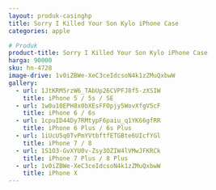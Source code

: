 ```yaml
---
layout: produk-casinghp
title: Sorry I Killed Your Son Kylo iPhone Case
categories: apple

# Produk
product-title: Sorry I Killed Your Son Kylo iPhone Case
harga: 90000
sku: hn-4728
image-drive: 1v0iZBWe-XeC3ceIdcsoN4k1zZMuQxbwW
gallery:
  - url: 1JtKRM5rzW6_TAbUp26CVPFJ8f5-zXSIW
    title: iPhone 5 / 5s / SE
  - url: 1w0u10EPH8x0bXEsFFOpjy5WovXfgV5cF
    title: iPhone 6 / 6s
  - url: 1cpuID44Dy7RMtypF6paiu_q1YK66gfRR
    title: iPhone 6 Plus / 6s Plus
  - url: 1iUcU5q0TvPmYVtbftfETGBte6UIcfYGl
    title: iPhone 7 / 8
  - url: 1S1O3-GvXYU0v-Zsy3OZIW4lVMwJFKRCk
    title: iPhone 7 Plus / 8 Plus
  - url: 1v0iZBWe-XeC3ceIdcsoN4k1zZMuQxbwW
    title: iPhone X
---
```

